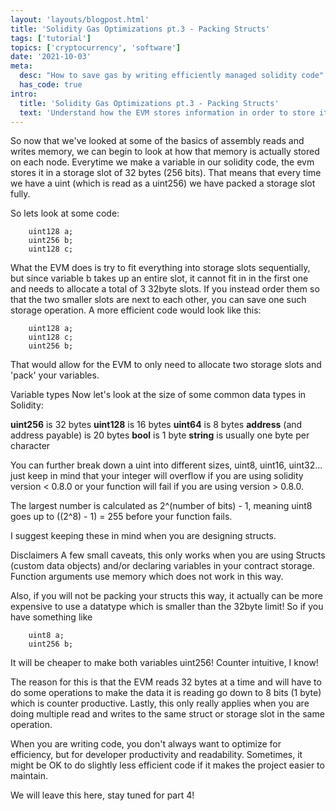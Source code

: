 ```yaml
---
layout: 'layouts/blogpost.html'
title: 'Solidity Gas Optimizations pt.3 - Packing Structs'
tags: ['tutorial']
topics: ['cryptocurrency', 'software']
date: '2021-10-03'
meta:
  desc: "How to save gas by writing efficiently managed solidity code"
  has_code: true
intro:
  title: 'Solidity Gas Optimizations pt.3 - Packing Structs'
  text: 'Understand how the EVM stores information in order to store it more efficiently.'
---
```

So now that we've looked at some of the basics of assembly reads and writes memory, we can begin to look at how that memory is actually stored on each node. Everytime we make a variable in our solidity code, the evm stores it in a storage slot of 32 bytes (256 bits). That means that every time we have a uint (which is read as a uint256) we have packed a storage slot fully.

So lets look at some code:
```solidity
    uint128 a;
    uint256 b;
    uint128 c;
```
What the EVM does is try to fit everything into storage slots sequentially, but since variable b takes up an entire slot, it cannot fit in in the first one and needs to allocate a total of 3 32byte slots. If you instead order them so that the two smaller slots are next to each other, you can save one such storage operation. A more efficient code would look like this:
```solidity
    uint128 a;
    uint128 c;
    uint256 b;
```

That would allow for the EVM to only need to allocate two storage slots and 'pack' your variables.

Variable types
Now let's look at the size of some common data types in Solidity:

__uint256__ is 32 bytes
__uint128__ is 16 bytes
__uint64__ is 8 bytes
__address__ (and address payable) is 20 bytes
__bool__ is 1 byte
__string__ is usually one byte per character

You can further break down a uint into different sizes, uint8, uint16, uint32... just keep in mind that your integer will overflow if you are using solidity version < 0.8.0 or your function will fail if you are using version > 0.8.0.

The largest number is calculated as 2^(number of bits) - 1, meaning uint8 goes up to ((2^8) - 1) = 255 before your function fails.

I suggest keeping these in mind when you are designing structs.

Disclaimers
A few small caveats, this only works when you are using Structs (custom data objects) and/or declaring variables in your contract storage. Function arguments use memory which does not work in this way. 

 Also, if you will not be packing your structs this way, it actually can be more expensive to use a datatype which is smaller than the 32byte limit! So if you have something like
 
```
    uint8 a;
    uint256 b;
```

It will be cheaper to make both variables uint256! Counter intuitive, I know! 

The reason for this is that the EVM reads 32 bytes at a time and will have to do some operations to make the data it is reading go down to 8 bits (1 byte) which is counter productive. Lastly, this only really applies when you are doing multiple read and writes to the same struct or storage slot in the same operation.

When you are writing code, you don't always want to optimize for efficiency, but for developer productivity and readability. Sometimes, it might be OK to do slightly less efficient code if it makes the project easier to maintain. 

We will leave this here, stay tuned for part 4!
